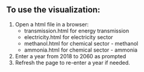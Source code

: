 ## To use the visualization:
<ol>
   <li>Open a html file in a browser:
   <ul>
      <li>transmission.html for energy transmission</li>
      <li>electricity.html for electricity sector</li>
      <li>methanol.html for chemical sector - methanol</li>
      <li>ammonia.html for chemical sector - ammonia</li>
   </ul></li>
   
   
   <li>Enter a year from 2018 to 2060 as prompted</li>
   
   
   <li>Refresh the page to re-enter a year if needed.</li>
</ol>
